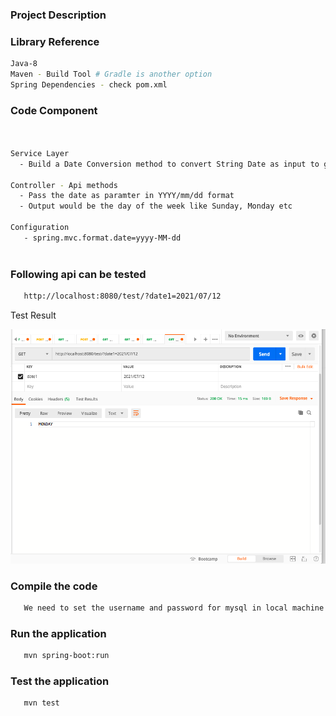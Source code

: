 ### Project Description

### Library Reference
```sh
Java-8
Maven - Build Tool # Gradle is another option
Spring Dependencies - check pom.xml
```

### Code Component
```sh


Service Layer
  - Build a Date Conversion method to convert String Date as input to get a Day of the week for particlaur date
 
Controller - Api methods
  - Pass the date as paramter in YYYY/mm/dd format
  - Output would be the day of the week like Sunday, Monday etc
     
Configuration
   - spring.mvc.format.date=yyyy-MM-dd
        

```
### Following api can be tested
```sh
   http://localhost:8080/test/?date1=2021/07/12
```
Test Result

 ![Screenshot](testResult.png)


### Compile the code
```sh
   We need to set the username and password for mysql in local machine to compile the code.
```

### Run the application
```sh
   mvn spring-boot:run
```
### Test the application
```sh
   mvn test
```

